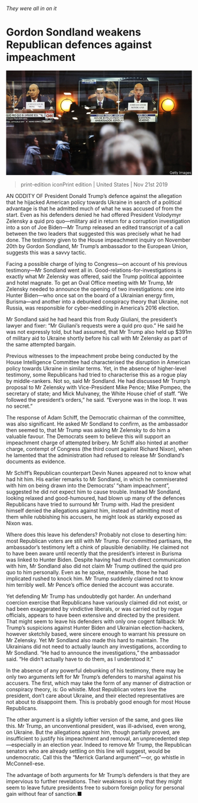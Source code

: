 ###### They were all in on it

# Gordon Sondland weakens Republican defences against impeachment 

![image](images/20191123_USP006_1.jpg) 

> print-edition iconPrint edition | United States | Nov 21st 2019 

AN ODDITY OF President Donald Trump’s defence against the allegation that he hijacked American policy towards Ukraine in search of a political advantage is that he admitted much of what he was accused of from the start. Even as his defenders denied he had offered President Volodymyr Zelensky a quid pro quo—military aid in return for a corruption investigation into a son of Joe Biden—Mr Trump released an edited transcript of a call between the two leaders that suggested this was precisely what he had done. The testimony given to the House impeachment inquiry on November 20th by Gordon Sondland, Mr Trump’s ambassador to the European Union, suggests this was a savvy tactic. 

Facing a possible charge of lying to Congress—on account of his previous testimony—Mr Sondland went all in. Good-relations-for-investigations is exactly what Mr Zelensky was offered, said the Trump political appointee and hotel magnate. To get an Oval Office meeting with Mr Trump, Mr Zelensky needed to announce the opening of two investigations: one into Hunter Biden—who once sat on the board of a Ukrainian energy firm, Burisma—and another into a debunked conspiracy theory that Ukraine, not Russia, was responsible for cyber-meddling in America’s 2016 election. 

Mr Sondland said he had heard this from Rudy Giuliani, the president’s lawyer and fixer: “Mr Giuliani’s requests were a quid pro quo.” He said he was not expressly told, but had assumed, that Mr Trump also held up $391m of military aid to Ukraine shortly before his call with Mr Zelensky as part of the same attempted bargain. 

Previous witnesses to the impeachment probe being conducted by the House Intelligence Committee had characterised the disruption in American policy towards Ukraine in similar terms. Yet, in the absence of higher-level testimony, some Republicans had tried to characterise this as a rogue play by middle-rankers. Not so, said Mr Sondland. He had discussed Mr Trump’s proposal to Mr Zelensky with Vice-President Mike Pence; Mike Pompeo, the secretary of state; and Mick Mulvaney, the White House chief of staff. “We followed the president’s orders,” he said. “Everyone was in the loop. It was no secret.” 

The response of Adam Schiff, the Democratic chairman of the committee, was also significant. He asked Mr Sondland to confirm, as the ambassador then seemed to, that Mr Trump was asking Mr Zelensky to do him a valuable favour. The Democrats seem to believe this will support an impeachment charge of attempted bribery. Mr Schiff also hinted at another charge, contempt of Congress (the third count against Richard Nixon), when he lamented that the administration had refused to release Mr Sondland’s documents as evidence. 

Mr Schiff’s Republican counterpart Devin Nunes appeared not to know what had hit him. His earlier remarks to Mr Sondland, in which he commiserated with him on being drawn into the Democrats’ “sham impeachment”, suggested he did not expect him to cause trouble. Instead Mr Sondland, looking relaxed and good-humoured, had blown up many of the defences Republicans have tried to surround Mr Trump with. Had the president himself denied the allegations against him, instead of admitting most of them while rubbishing his accusers, he might look as starkly exposed as Nixon was. 

Where does this leave his defenders? Probably not close to deserting him: most Republican voters are still with Mr Trump. For committed partisans, the ambassador’s testimony left a chink of plausible deniability. He claimed not to have been aware until recently that the president’s interest in Burisma was linked to Hunter Biden. Despite having had much direct communication with him, Mr Sondland also did not claim Mr Trump outlined the quid pro quo to him personally. Even as he spoke, meanwhile, those he had implicated rushed to knock him. Mr Trump suddenly claimed not to know him terribly well. Mr Pence’s office denied the account was accurate. 

Yet defending Mr Trump has undoubtedly got harder. An underhand coercion exercise that Republicans have variously claimed did not exist, or had been exaggerated by vindictive liberals, or was carried out by rogue officials, appears to have been extensive and directed by the president. That might seem to leave his defenders with only one cogent fallback: Mr Trump’s suspicions against Hunter Biden and Ukrainian election-hackers, however sketchily based, were sincere enough to warrant his pressure on Mr Zelensky. Yet Mr Sondland also made this hard to maintain. The Ukrainians did not need to actually launch any investigations, according to Mr Sondland. “He had to announce the investigations,” the ambassador said. “He didn’t actually have to do them, as I understood it.” 

In the absence of any powerful debunking of his testimony, there may be only two arguments left for Mr Trump’s defenders to marshal against his accusers. The first, which may take the form of any manner of distraction or conspiracy theory, is: Go whistle. Most Republican voters love the president, don’t care about Ukraine, and their elected representatives are not about to disappoint them. This is probably good enough for most House Republicans. 

The other argument is a slightly loftier version of the same, and goes like this. Mr Trump, an unconventional president, was ill-advised, even wrong, on Ukraine. But the allegations against him, though partially proved, are insufficient to justify his impeachment and removal, an unprecedented step—especially in an election year. Indeed to remove Mr Trump, the Republican senators who are already settling on this line will suggest, would be undemocratic. Call this the “Merrick Garland argument”—or, go whistle in McConnell-ese. 

The advantage of both arguments for Mr Trump’s defenders is that they are impervious to further revelations. Their weakness is only that they might seem to leave future presidents free to suborn foreign policy for personal gain without fear of sanction.■ 

